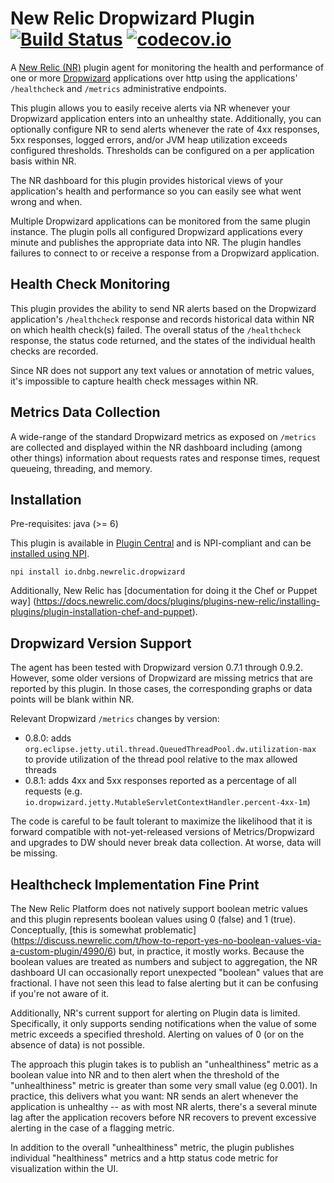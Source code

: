 # New Relic Dropwizard Plugin [![Build Status](https://travis-ci.org/dbaggott/newrelic-dropwizard.svg?branch=master)](https://travis-ci.org/dbaggott/newrelic-dropwizard) [![codecov.io](https://codecov.io/github/dbaggott/newrelic-dropwizard/coverage.svg?branch=master)](https://codecov.io/github/dbaggott/newrelic-dropwizard?branch=master)

A [New Relic (NR)](http://newrelic.com/plugins) plugin agent for monitoring the health and performance of one or more
[Dropwizard](http://dropwizard.io/) applications over http using the applications' `/healthcheck` and `/metrics` 
administrative endpoints.

This plugin allows you to easily receive alerts via NR whenever your Dropwizard application enters into an unhealthy 
state.  Additionally, you can optionally configure NR to send alerts whenever the rate of 4xx responses, 5xx responses, 
logged errors, and/or JVM heap utilization exceeds configured thresholds.  Thresholds can be configured on a per 
application basis within NR.

The NR dashboard for this plugin provides historical views of your application's health and performance so you can 
easily see what went wrong and when.

Multiple Dropwizard applications can be monitored from the same plugin instance.  The plugin polls all configured 
Dropwizard applications every minute and publishes the appropriate data into NR.  The plugin handles failures to connect 
to or receive a response from a Dropwizard application.

## Health Check Monitoring

This plugin provides the ability to send NR alerts based on the Dropwizard application's `/healthcheck` response and 
records historical data within NR on which health check(s) failed.  The overall status of the `/healthcheck` response, 
the status code returned, and the states of the individual health checks are recorded.

Since NR does not support any text values or annotation of metric values, it's impossible to capture health check
messages within NR.

## Metrics Data Collection

A wide-range of the standard Dropwizard metrics as exposed on `/metrics` are collected and displayed within the NR
dashboard including (among other things) information about requests rates and response times, request queueing, 
threading, and memory. 

## Installation

Pre-requisites: java (>= 6)

This plugin is available in [Plugin Central](http://newrelic.com/plugins/iodnbg/487) and is NPI-compliant and can be 
[installed using NPI](https://docs.newrelic.com/docs/plugins/plugins-new-relic/installing-plugins/installing-npi-compatible-plugin). 

`npi install io.dnbg.newrelic.dropwizard`

Additionally, New Relic has [documentation for doing it the Chef or Puppet way]
(https://docs.newrelic.com/docs/plugins/plugins-new-relic/installing-plugins/plugin-installation-chef-and-puppet).

## Dropwizard Version Support

The agent has been tested with Dropwizard version 0.7.1 through 0.9.2.  However, some older versions of Dropwizard
are missing metrics that are reported by this plugin.  In those cases, the corresponding graphs or data points will
be blank within NR.

Relevant Dropwizard `/metrics` changes by version:

* 0.8.0: adds `org.eclipse.jetty.util.thread.QueuedThreadPool.dw.utilization-max` to provide utilization of the thread
pool relative to the max allowed threads
* 0.8.1: adds 4xx and 5xx responses reported as a percentage of all requests (e.g. `io.dropwizard.jetty.MutableServletContextHandler.percent-4xx-1m`)

The code is careful to be fault tolerant to maximize the likelihood that it is forward compatible with not-yet-released 
versions of Metrics/Dropwizard and upgrades to DW should never break data collection.  At worse, data will be missing.

## Healthcheck Implementation Fine Print

The New Relic Platform does not natively support boolean metric values and this plugin represents boolean values using 
0 (false) and 1 (true).  Conceptually, [this is somewhat problematic]
(https://discuss.newrelic.com/t/how-to-report-yes-no-boolean-values-via-a-custom-plugin/4990/6) but, in practice, it 
mostly works.  Because the boolean values are treated as numbers and subject to aggregation, the NR dashboard UI can 
occasionally report unexpected "boolean" values that are fractional.  I have not seen this lead to false alerting but 
it can be confusing if you're not aware of it.

Additionally, NR's current support for alerting on Plugin data is limited.  Specifically, it only supports sending 
notifications when the value of some metric exceeds a specified threshold.  Alerting on values of 0 (or on the absence 
of data) is not possible.

The approach this plugin takes is to publish an "unhealthiness" metric as a boolean value into NR and to then alert when 
the threshold of the "unhealthiness" metric is greater than some very small value (eg 0.001).  In practice, this 
delivers what you want: NR sends an alert whenever the application is unhealthy -- as with most NR alerts, there's a
several minute lag after the application recovers before NR recovers to prevent excessive alerting in the case of a
flagging metric.

In addition to the overall "unhealthiness" metric, the plugin publishes individual "healthiness" metrics and a http status 
code metric for visualization within the UI.
